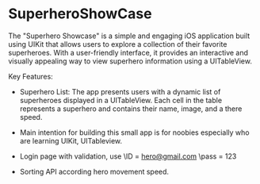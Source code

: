# SuperheroShowCase

The "Superhero Showcase" is a simple and engaging iOS application built using UIKit that allows users to explore a collection of their favorite superheroes. With a user-friendly interface, it provides an interactive and visually appealing way to view superhero information using a UITableView.

Key Features:

- Superhero List: The app presents users with a dynamic list of superheroes displayed in a UITableView. Each cell in the table represents a superhero and contains their name, image, and a there speed.

- Main intention for building this small app is for noobies especially who are learning UIKit, UITableview.

- Login page with validation, use \\ID = hero@gmail.com \\pass = 123

- Sorting API according hero movement speed. 
